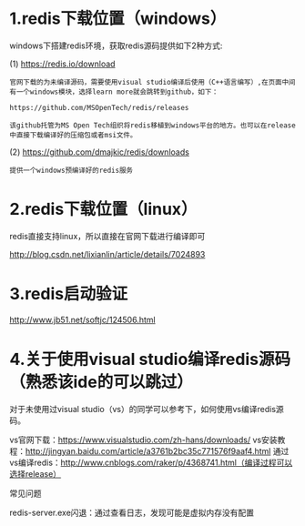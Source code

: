 1.redis下载位置（windows）
===

windows下搭建redis环境，获取redis源码提供如下2种方式:

(1) https://redis.io/download

    官网下载的为未编译源码，需要使用visual studio编译后使用（C++语言编写）,在页面中间有一个windows模块，选择learn more就会跳转到github，如下：
    
    https://github.com/MSOpenTech/redis/releases
   
    该github托管为MS Open Tech组织将redis移植到windows平台的地方。也可以在release中直接下载编译好的压缩包或者msi文件。
    
(2) https://github.com/dmajkic/redis/downloads

    提供一个windows预编译好的redis服务


2.redis下载位置（linux）
===

redis直接支持linux，所以直接在官网下载进行编译即可

http://blog.csdn.net/lixianlin/article/details/7024893

3.redis启动验证
===

http://www.jb51.net/softjc/124506.html

4.关于使用visual studio编译redis源码（熟悉该ide的可以跳过）
===

对于未使用过visual studio（vs）的同学可以参考下，如何使用vs编译redis源码。

vs官网下载：https://www.visualstudio.com/zh-hans/downloads/
vs安装教程：http://jingyan.baidu.com/article/a3761b2bc35c771576f9aaf4.html
通过vs编译redis：http://www.cnblogs.com/raker/p/4368741.html（编译过程可以选择release）

常见问题

redis-server.exe闪退：通过查看日志，发现可能是虚拟内存没有配置
